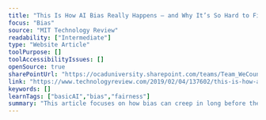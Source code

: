 ```yaml
---
title: "This Is How AI Bias Really Happens — and Why It’s So Hard to Fix"
focus: "Bias"
source: "MIT Technology Review"
readability: ["Intermediate"]
type: "Website Article"
toolPurpose: []
toolAccessibilityIssues: []
openSource: true
sharePointUrl: "https://ocaduniversity.sharepoint.com/teams/Team_WeCount/Shared%20Documents/Resources%20and%20Tools/Literature%20(curated)/This%20is%20how%20AI%20bias%20really%20happens%20and%20and%20why%20it%E2%80%99s%20so%20hard%20to%20fix.pdf"
link: "https://www.technologyreview.com/2019/02/04/137602/this-is-how-ai-bias-really-happensand-why-its-so-hard-to-fix/"
keywords: []
learnTags: ["basicAI","bias","fairness"]
summary: "This article focuses on how bias can creep in long before the data is collected and at many other stages of the deep learning process.  "
---
```


